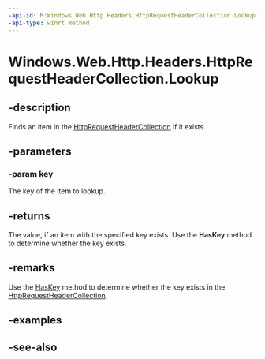 ```yaml
---
-api-id: M:Windows.Web.Http.Headers.HttpRequestHeaderCollection.Lookup(System.String)
-api-type: winrt method
---
```


<!-- Method syntax
public string Lookup(System.String key)
-->

# Windows.Web.Http.Headers.HttpRequestHeaderCollection.Lookup

## -description
Finds an item in the [HttpRequestHeaderCollection](httprequestheadercollection.md) if it exists.

## -parameters
### -param key
The key of the item to lookup.

## -returns
The value, if an item with the specified key exists. Use the **HasKey** method to determine whether the key exists.

## -remarks
Use the [HasKey](httprequestheadercollection_haskey_425964900.md) method to determine whether the key exists in the [HttpRequestHeaderCollection](httprequestheadercollection.md).

## -examples

## -see-also
